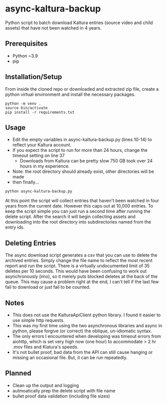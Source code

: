 # async-kaltura-backup
Python script to batch download Kaltura entries (source video and child assets) that have not been watched in 4 years.

## Prerequisites
* Python ~3.9
* pip

## Installation/Setup
From inside the cloned repo or downloaded and extracted zip file, create a python virtual environment and install the necessary packages.
```
python -m venv .
source bin/activate
pip install -r requirements.txt
```
## Usage
* Edit the empty variables in async-kaltura-backup.py (lines 10-14) to reflect your Kaltura account.
* If you expect the script to run for more than 24 hours, change the timeout setting on line 37
	* Downloads from Kaltura can be pretty slow 750 GB took over 24 hours in my experience.
* Note: the root directory should already exist, other directories will be made
* then finally...
```
python async-kaltura-backup.py 
```

At this point the script will collect entries that haven't been watched in four years from the current date. However this caps out at 10,000 entries. To keep the script simple you can just run a second time after running the delete script. After the search it will begin collecting assets and downloading into the root directory into subdirectories named from the entry ids.

## Deleting Entries
The async download script generates a csv that you can use to delete the archived entries. Simply change the file name to reflect the most recent report and run the script. There is a virtually undocumented limit of 35 deletes per 10 seconds. This would have been confusing to work out asynchronously (imo), so it merely puts blocked deletes at the back of the queue. This may cause a problem right at the end, I can't tell if the last few fail to download or just fail to be counted.

## Notes
* This does not use the KalturaApiClient python library. I found it easier to use simple http requests.
* This was my first time using the two asynchronous libraries and async in python, please forgive (or correct) the oblique, un-idiomatic syntax.
* The only errors I encountered when developing was timeout errors from aiohttp, which is set very high now (one hour) to accommodate > 2 hr .mov files and Klatura's speeds.
* It's not bullet proof, bad data from the API can still cause hanging or missing an occasional file. But, it can be run repeatedly.

## Planned
* Clean up the output and logging
* autmoatically prep the delete script with file name
* bullet proof data validation (including file sizes) 
